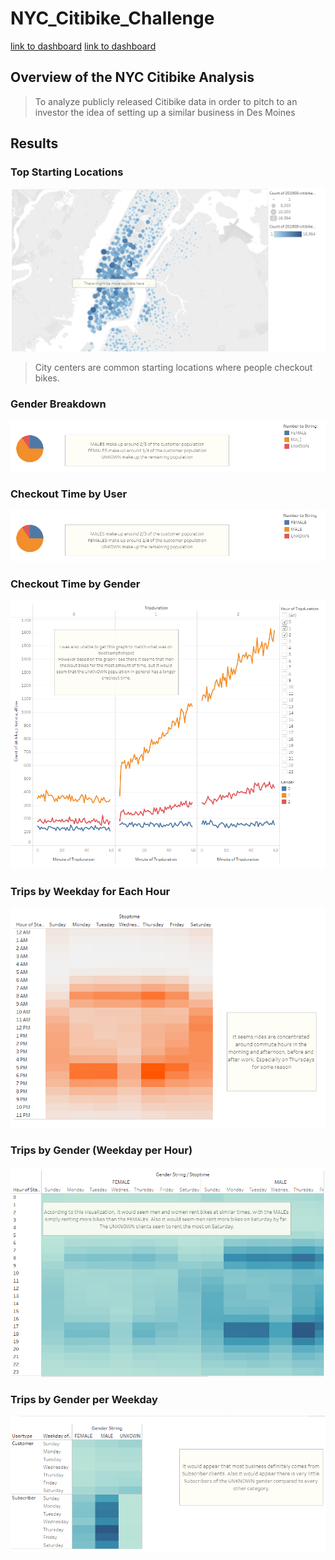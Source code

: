 # NYC_Citibike_Challenge

[link to dashboard](https://public.tableau.com/app/profile/juan.de.haro/viz/Citibike-Challlenge14/Story1?publish=yes "Challenge Stories")
[link to dashboard](https://public.tableau.com/app/profile/juan.de.haro/viz/Citibikes-1/NYCStory?publish=yes "link to module stories")

## Overview of the NYC Citibike Analysis

> To analyze publicly released Citibike data in order to pitch to an investor the idea of setting up a similar business in Des Moines

## Results
### Top Starting Locations
![Top Starting Locations](https://github.com/juanjdeharo/NYC_Citibike_Challenge/blob/main/1%20Top%20Starting%20Locations.PNG)
> City centers are common starting locations where people checkout bikes.

### Gender Breakdown
![Gender Breakdown](https://github.com/juanjdeharo/NYC_Citibike_Challenge/blob/main/2%20Gender%20Breakdown.PNG)

### Checkout Time by User
![Checkout Time by User](https://github.com/juanjdeharo/NYC_Citibike_Challenge/blob/main/2%20Gender%20Breakdown.PNG)

### Checkout Time by Gender 
![Checkout Time by Gender](https://github.com/juanjdeharo/NYC_Citibike_Challenge/blob/main/4%20Checkout%20Time%20by%20Gender.PNG)

### Trips by Weekday for Each Hour
![Trips by Weekday for Each Hour](https://github.com/juanjdeharo/NYC_Citibike_Challenge/blob/main/5%20Trips%20by%20Weekday%20for%20Each%20Hour.PNG)

### Trips by Gender (Weekday per Hour)
![Trips by Gender(Weekday per Hour)](https://github.com/juanjdeharo/NYC_Citibike_Challenge/blob/main/6%20Trips%20by%20Gender%20(Weekday%20per%20Hour).PNG)

### Trips by Gender per Weekday
![Trips by Gender per Weekday](https://github.com/juanjdeharo/NYC_Citibike_Challenge/blob/main/7%20Trips%20by%20Gender%20per%20Weekday.PNG)
